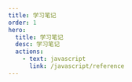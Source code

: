 ```yaml
---
title: 学习笔记
order: 1
hero:
  title: 学习笔记
  desc: 学习笔记
  actions:
    - text: javascript
      link: /javascript/reference
---
```


